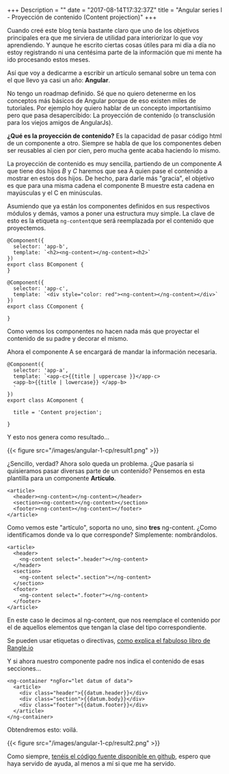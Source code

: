 +++
Description = ""
date = "2017-08-14T17:32:37Z"
title = "Angular series I - Proyección de contenido (Content projection)"
+++

Cuando creé este blog tenía bastante claro que uno de los objetivos principales era que me sirviera de utilidad para interiorizar lo que voy aprendiendo.
Y aunque he escrito ciertas cosas útiles para mi día a día no estoy registrando ni una centésima parte de la información que mi mente ha ido procesando estos
meses.

Así que voy a dedicarme a escribir un artículo semanal sobre un tema con el que llevo ya casi un año: **Angular**.

No tengo un roadmap definido. Sé que no quiero detenerme en los conceptos más básicos de Angular porque de eso existen miles de tutoriales. Por ejemplo
hoy quiero hablar de un concepto importantísimo pero que pasa desapercibido: La proyección de contenido (o transclusión para los viejos amigos de AngularJs).

**¿Qué es la proyección de contenido?** Es la capacidad de pasar código html de un componente a otro. Siempre se habla de que los componentes deben ser 
reusables al cien por cien, pero mucha gente acaba haciendo lo mismo. 

La proyección de contenido es muy sencilla, partiendo de un componente *A* que tiene dos hijos *B* y *C* haremos que sea A quien pase el contenido a mostrar
en estos dos hijos. De hecho, para darle más "gracia", el objetivo es que para una misma cadena el componente B muestre esta cadena en mayúsculas y el C en minúsculas.

Asumiendo que ya están los componentes definidos en sus respectivos módulos y demás, vamos a poner una estructura muy simple. La clave de esto es la
etiqueta `ng-content`que será reemplazada por el contenido que proyectemos. 

```
@Component({
  selector: 'app-b',
  template: `<h2><ng-content></ng-content><h2>`
})
export class BComponent {
}

@Component({
  selector: 'app-c',
  template: `<div style="color: red"><ng-content></ng-content></div>`
})
export class CComponent {

}

```

Como vemos los componentes no hacen nada más que proyectar el contenido de su padre y decorar el mismo. 

Ahora el componente A se encargará de mandar la información necesaria.

```
@Component({
  selector: 'app-a',
  template: `<app-c>{{title | uppercase }}</app-c>
  <app-b>{{title | lowercase}} </app-b>
  `
})
export class AComponent {

  title = 'Content projection';

}
```

Y esto nos genera como resultado...

{{< figure src="/images/angular-1-cp/result1.png" >}}


¿Sencillo, verdad? Ahora solo queda un problema. ¿Que pasaría si quisieramos pasar diversas parte de un contenido? Pensemos en esta plantilla para un componente **Artículo**.

```
<article>
  <header><ng-content></ng-content></header>
  <section><ng-content></ng-content></section>
  <footer><ng-content></ng-content></footer>
</article>
```

Como vemos este "artículo", soporta no uno, sino **tres** ng-content. ¿Como identificamos donde va lo que corresponde? Simplemente: nombrándolos.  

```
<article>
  <header>
    <ng-content select=".header"></ng-content>
  </header>
  <section>
    <ng-content select=".section"></ng-content>
  </section>
  <footer>
    <ng-content select=".footer"></ng-content>
  </footer>
</article>
```

En este caso le decimos al ng-content, que nos reemplace el contenido por el de aquellos elementos que tengan la clase del tipo correspondiente.

Se pueden usar etiquetas o directivas, [como explica el fabuloso libro de Rangle.io](https://angular-2-training-book.rangle.io/handout/components/projection.html)

Y si ahora nuestro componente padre nos indica el contenido de esas secciones...

```
<ng-container *ngFor="let datum of data">
  <article>
    <div class="header">{{datum.header}}</div>
    <div class="section">{{datum.body}}</div>
    <div class="footer">{{datum.footer}}</div>
  </article>
</ng-container>
```

Obtendremos esto: voilá.

{{< figure src="/images/angular-1-cp/result2.png" >}}


Como siempre, [tenéis el código fuente disponible en github](https://github.com/adrianabreu/angular-samples/tree/master/transclusion), espero que haya servido de ayuda, al menos a mí si que me ha servido.